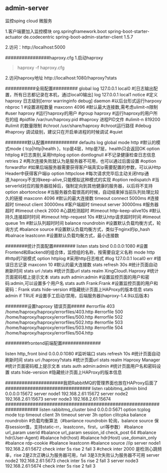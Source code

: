 ## admin-server

监控sping cloud 微服务

1.客户端要加入监控模块
<dependency>
    <groupId>org.springframework.boot</groupId>
    <artifactId>spring-boot-starter-actuator</artifactId>
</dependency>
<dependency>
    <groupId>de.codecentric</groupId>
    <artifactId>spring-boot-admin-starter-client</artifactId>
    <version>1.5.7</version>
</dependency>

2.访问：http://localhost:5000


################haproxy.cfg
1.启动haproxy
>haproxy -f haproxy.cfg

2.访问haproxy地址
http://localhost:1080/haproxy?stats

###########全局配置#########
global
    log 127.0.0.1 local0 #[日志输出配置，所有日志都记录在本机，通过local0输出]
    log 127.0.0.1 local1 notice #定义haproxy 日志级别[error warringinfo debug]
    daemon #以后台形式运行harpoxy
    nbproc 1 #设置进程数量
    maxconn 4096 #默认最大连接数,需考虑ulimit-n限制
    #user haproxy #运行haproxy的用户
    #group haproxy #运行haproxy的用户所在的组
    #pidfile /var/run/haproxy.pid #haproxy 进程PID文件
    #ulimit-n 819200 #ulimit 的数量限制
    #chroot /usr/share/haproxy #chroot运行路径
    #debug #haproxy 调试级别，建议只在开启单进程的时候调试
    #quiet

########默认配置############
defaults
    log global
    mode http #默认的模式mode { tcp|http|health }，tcp是4层，http是7层，health只会返回OK
    option httplog #日志类别,采用httplog
    option dontlognull #不记录健康检查日志信息
    retries 2 #两次连接失败就认为是服务器不可用，也可以通过后面设置
    #option forwardfor #如果后端服务器需要获得客户端真实ip需要配置的参数，可以从Http Header中获得客户端ip
    option httpclose #每次请求完毕后主动关闭http通道,haproxy不支持keep-alive,只能模拟这种模式的实现
    #option redispatch #当serverId对应的服务器挂掉后，强制定向到其他健康的服务器，以后将不支持
    option abortonclose #当服务器负载很高的时候，自动结束掉当前队列处理比较久的链接
    maxconn 4096 #默认的最大连接数
    timeout connect 5000ms #连接超时
    timeout client 30000ms #客户端超时
    timeout server 30000ms #服务器超时
    #timeout check 2000 #心跳检测超时
    #timeout http-keep-alive10s #默认持久连接超时时间
    #timeout http-request 10s #默认http请求超时时间
    #timeout queue 1m #默认队列超时时间
    balance roundrobin #设置默认负载均衡方式，轮询方式
    #balance source #设置默认负载均衡方式，类似于nginx的ip_hash
    #balnace leastconn #设置默认负载均衡方式，最小连接数

########统计页面配置########
listen stats
    bind 0.0.0.0:1080 #设置Frontend和Backend的组合体，监控组的名称，按需要自定义名称
    mode http #http的7层模式
    option httplog #采用http日志格式
    #log 127.0.0.1 local0 err #错误日志记录
    maxconn 10 #默认的最大连接数
    stats refresh 30s #统计页面自动刷新时间
    stats uri /stats #统计页面url
    stats realm XingCloud\ Haproxy #统计页面密码框上提示文本
    stats auth admin:admin #设置监控页面的用户和密码:admin,可以设置多个用户名
    stats auth Frank:Frank #设置监控页面的用户和密码：Frank
    stats hide-version #隐藏统计页面上HAProxy的版本信息
    stats admin if TRUE #设置手工启动/禁用，后端服务器(haproxy-1.4.9以后版本)

########设置haproxy 错误页面#####
#errorfile 403 /home/haproxy/haproxy/errorfiles/403.http
#errorfile 500 /home/haproxy/haproxy/errorfiles/500.http
#errorfile 502 /home/haproxy/haproxy/errorfiles/502.http
#errorfile 503 /home/haproxy/haproxy/errorfiles/503.http
#errorfile 504 /home/haproxy/haproxy/errorfiles/504.http

########frontend前端配置##############

listen http_front
    bind 0.0.0.0:1080           #监听端口
    stats refresh 10s           #统计页面自动刷新时间
    stats uri /haproxy?stats            #统计页面url
    stats realm Haproxy Manager #统计页面密码框上提示文本
    stats auth admin:admin      #统计页面用户名和密码设置
    stats hide-version         #隐藏统计页面上HAProxy的版本信息

#####################我把RabbitMQ的管理界面也放在HAProxy后面了###############################
listen rabbitmq_admin
    bind 0.0.0.0:15672
    server node1 192.168.2.61:15672
    server node2 192.168.2.61:15673
    server node3 192.168.2.61:15674
####################################################################
listen rabbitmq_cluster
    bind 0.0.0.0:5671
    option tcplog
    mode tcp
    timeout client  3h
    timeout server  3h
    option          clitcpka
    balance roundrobin      #负载均衡算法（#banlance roundrobin 轮询，balance source 保存session值，支持static-rr，leastconn，first，uri等参数）
    #balance url_param userid
    #balance url_param session_id check_post 64
    #balance hdr(User-Agent)
    #balance hdr(host)
    #balance hdr(Host) use_domain_only
    #balance rdp-cookie
    #balance leastconn
    #balance source //ip
    server   node1 192.168.2.61:5672 check inter 5s rise 2 fall 3   #check inter 2000 是检测心跳频率，rise 2是2次正确认为服务器可用，fall 3是3次失败认为服务器不可用
    server   node2 192.168.2.61:5673 check inter 5s rise 2 fall 3
    server   node3 192.168.2.61:5674 check inter 5s rise 2 fall 3


